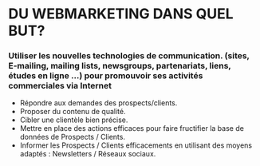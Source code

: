 # DU WEBMARKETING DANS QUEL BUT?

### Utiliser les nouvelles technologies de communication. (sites, E-mailing, mailing lists, newsgroups, partenariats, liens, études en ligne …) pour promouvoir ses activités commerciales via Internet

- Répondre aux demandes des prospects/clients.
- Proposer du contenu de qualité.
- Cibler une clientèle bien précise.
- Mettre en place des actions efficaces pour faire fructifier la base de données de Prospects / Clients.
- Informer les Prospects / Clients efficacements en utilisant des moyens adaptés : Newsletters / Réseaux sociaux.

